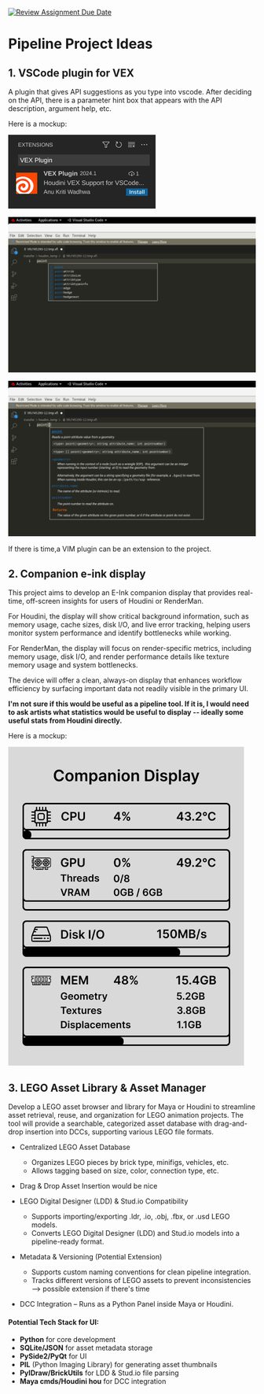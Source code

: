 [![Review Assignment Due Date](https://classroom.github.com/assets/deadline-readme-button-22041afd0340ce965d47ae6ef1cefeee28c7c493a6346c4f15d667ab976d596c.svg)](https://classroom.github.com/a/Tn7g_Mhz)

# Pipeline Project Ideas

## 1. VSCode plugin for VEX

A plugin that gives API suggestions as you type into vscode.
After deciding on the API, there is a parameter hint box that appears with the API description, argument help, etc.

Here is a mockup:

![extension-mockup](./assets/extension-mockup.png)

![APISuggestions-mockup](./assets/APISuggestions-mockup.png)

![APIHint-mockup](./assets/APIHint-mockup.png)

If there is time,a VIM plugin can be an extension to the project.

## 2. Companion e-ink display

This project aims to develop an E-Ink companion display that provides real-time, off-screen insights for users of Houdini or RenderMan. 

For Houdini, the display will show critical background information, such as memory usage, cache sizes, disk I/O, and live error tracking, helping users monitor system performance and identify bottlenecks while working. 

For RenderMan, the display will focus on render-specific metrics, including memory usage, disk I/O, and render performance details like texture memory usage and system bottlenecks. 

The device will offer a clean, always-on display that enhances workflow efficiency by surfacing important data not readily visible in the primary UI.

**I'm not sure if this would be useful as a pipeline tool. If it is, I would need to ask artists what statistics would be useful to display -- ideally some useful stats from Houdini directly.**

Here is a mockup:

![einkDisplay-mockup](./assets/einkDisplay-mockup.png)

## 3.  LEGO Asset Library & Asset Manager

Develop a LEGO asset browser and library for Maya or Houdini to streamline asset retrieval, reuse, and organization for LEGO animation projects. The tool will provide a searchable, categorized asset database with drag-and-drop insertion into DCCs, supporting various LEGO file formats.

- Centralized LEGO Asset Database
    - Organizes LEGO pieces by brick type, minifigs, vehicles, etc.
    - Allows tagging based on size, color, connection type, etc.

- Drag & Drop Asset Insertion would be nice

- LEGO Digital Designer (LDD) & Stud.io Compatibility
    - Supports importing/exporting .ldr, .io, .obj, .fbx, or .usd LEGO models.
    - Converts LEGO Digital Designer (LDD) and Stud.io models into a pipeline-ready format.

- Metadata & Versioning (Potential Extension)
    - Supports custom naming conventions for clean pipeline integration.
    - Tracks different versions of LEGO assets to prevent inconsistencies --> possible extension if there's time

- DCC Integration – Runs as a Python Panel inside Maya or Houdini.

#### Potential Tech Stack for UI:
- **Python** for core development
- **SQLite/JSON** for asset metadata storage
- **PySide2/PyQt** for UI
- **PIL** (Python Imaging Library) for generating asset thumbnails
- **PylDraw/BrickUtils** for LDD & Stud.io file parsing
- **Maya cmds/Houdini hou** for DCC integration